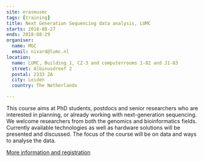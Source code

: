 ```yaml
---
site: erasmusmc
tags: [training]
title: Next Generation Sequencing data analysis, LUMC
starts: 2018-08-27
ends: 2018-08-29
organiser:
  name: MGC
  email: nivard@lumc.nl
location:
  name: LUMC, Building 1, CZ-3 and computerrooms 1-82 and J1-83
  street: Albinusdreef 2
  postal: 2333 ZA
  city: Leiden
  country: The Netherlands

---
```


This course aims at PhD students, postdocs and senior researchers who are interested in planning, or already working with next-generation sequencing. We welcome researchers from both the genomics and bioinformatics fields. Currently available technologies as well as hardware solutions will be presented and discussed. The focus of the course will be on data and ways to analyse the data.

[More information and registration](http://www.medgencentre.com/.cm4all/iproc.php/Cursus%20info/NGS%202018.pdf)
